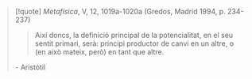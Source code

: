 
> [!quote] _Metafísica_, V, 12, 1019a-1020a (Gredos, Madrid 1994, p. 234-237)
>> Així doncs, la definició principal de la potencialitat, en el seu sentit primari, serà: principi productor de canvi en un altre, o (en això mateix, però) en tant que altre.
>
> \- Aristòtil
